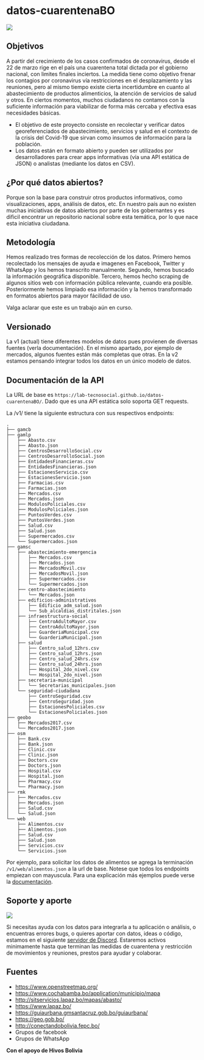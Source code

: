 # datos-cuarentenaBO

![](https://lab-tecnosocial.github.io/datos-cuarentenaBO/img/afiche.png)

## Objetivos

A partir del crecimiento de los casos confirmados de coronavirus, desde el 22 de marzo rige en el país una cuarentena total dictada por el gobierno nacional, con limites finales inciertos. La medida tiene como objetivo frenar los contagios por coronavirus vía restricciones en el desplazamiento y las reuniones, pero al mismo tiempo existe cierta incertidumbre en cuanto al abastecimiento de productos alimenticios, la atención de servicios de salud y otros. En ciertos momentos, muchos ciudadanos no contamos con la suficiente información para viabilizar de forma más cercaba y efectiva esas necesidades básicas. 

 * El objetivo de este proyecto consiste en recolectar y verificar datos georeferenciados de abastecimiento, servicios y salud en el contexto de la crisis del Covid-19 que sirvan como insumos de información para la población.
 * Los datos están en formato abierto y pueden ser utilizados por desarrolladores para crear apps informativas (vía una API estática de JSON) o analistas (mediante los datos en CSV).
 
## ¿Por qué datos abiertos?

Porque son la base para construir otros productos informativos, como visualizaciones, apps, análisis de datos, etc. En nuestro país aun no existen muchas iniciativas de datos abiertos por parte de los gobernantes y es dificil encontrar un repositorio nacional sobre esta temática, por lo que nace esta iniciativa ciudadana.

## Metodología

Hemos realizado tres formas de recolección de los datos. Primero hemos recolectado los mensajes de ayuda e imagenes en Facebook, Twitter y WhatsApp y los hemos transcrito manualmente. Segundo, hemos buscado la información geográfica disponible. Tercero, hemos hecho scraping de algunos sitios web con información pública relevante, cuando era posible. Posteriormente hemos limpiado esa información y la hemos transformado en formatos abiertos para mayor fácilidad de uso.

Valga aclarar que este es un trabajo aún en curso.

## Versionado

La v1 (actual) tiene diferentes modelos de datos pues provienen de diversas fuentes (verla documentación). En el mismo apartado, por ejemplo de mercados, algunos fuentes están más completas que otras. En la v2 estamos pensando integrar todos los datos en un único modelo de datos. 

## Documentación de la API 

La URL de base es `https://lab-tecnosocial.github.io/datos-cuarentenaBO/`. Dado que es una API estática solo soporta GET requests.

La /v1/ tiene la siguiente estructura con sus respectivos endpoints:

```
.
├── gamcb
├── gamlp
│   ├── Abasto.csv
│   ├── Abasto.json
│   ├── CentrosDesarrolloSocial.csv
│   ├── CentrosDesarrolloSocial.json
│   ├── EntidadesFinancieras.csv
│   ├── EntidadesFinancieras.json
│   ├── EstacionesServicio.csv
│   ├── EstacionesServicio.json
│   ├── Farmacias.csv
│   ├── Farmacias.json
│   ├── Mercados.csv
│   ├── Mercados.json
│   ├── ModulosPoliciales.csv
│   ├── ModulosPoliciales.json
│   ├── PuntosVerdes.csv
│   ├── PuntosVerdes.json
│   ├── Salud.csv
│   ├── Salud.json
│   ├── Supermercados.csv
│   └── Supermercados.json
├── gamsc
│   ├── abastecimiento-emergencia
│   │   ├── Mercados.csv
│   │   ├── Mercados.json
│   │   ├── MercadosMovil.csv
│   │   ├── MercadosMovil.json
│   │   ├── Supermercados.csv
│   │   └── Supermercados.json
│   ├── centro-abastecimiento
│   │   └── Mercados.json
│   ├── edificios-administrativos
│   │   ├── Edificio_adm_salud.json
│   │   └── Sub_alcaldias_distritales.json
│   ├── infraestructura-social
│   │   ├── CentroAdultoMayor.csv
│   │   ├── CentroAdultoMayor.json
│   │   ├── GuarderiaMunicipal.csv
│   │   └── GuarderiaMunicipal.json
│   ├── salud
│   │   ├── Centro_salud_12hrs.csv
│   │   ├── Centro_salud_12hrs.json
│   │   ├── Centro_salud_24hrs.csv
│   │   ├── Centro_salud_24hrs.json
│   │   ├── Hospital_2do_nivel.csv
│   │   └── Hospital_2do_nivel.json
│   ├── secretaria-municipal
│   │   └── Secretarias_municipales.json
│   └── seguridad-ciudadana
│       ├── CentroSeguridad.csv
│       ├── CentroSeguridad.json
│       ├── EstacionesPoliciales.csv
│       └── EstacionesPoliciales.json
├── geobo
│   ├── Mercados2017.csv
│   └── Mercados2017.json
├── osm
│   ├── Bank.csv
│   ├── Bank.json
│   ├── Clinic.csv
│   ├── Clinic.json
│   ├── Doctors.csv
│   ├── Doctors.json
│   ├── Hospital.csv
│   ├── Hospital.json
│   ├── Pharmacy.csv
│   └── Pharmacy.json
├── rmk
│   ├── Mercados.csv
│   ├── Mercados.json
│   ├── Salud.csv
│   └── Salud.json
└── web
    ├── Alimentos.csv
    ├── Alimentos.json
    ├── Salud.csv
    ├── Salud.json
    ├── Servicios.csv
    └── Servicios.json
```

Por ejemplo, para solicitar los datos de alimentos se agrega la terminación `/v1/web/alimentos.json` a la url de base. Notese que todos los endpoints empiezan con mayuscula. Para una explicación más ejemplos puede verse la [documentación](https://lab-tecnosocial.github.io/datos-cuarentenaBO/docs-v1.html). 

## Soporte y aporte

![](https://lab-tecnosocial.github.io/datos-cuarentenaBO/img/discord.png)

Si necesitas ayuda con los datos para integrarla a tu aplicación o análisis, o encuentras errores bugs, o quieres aportar con datos, ideas o código, estamos en el siguiente [servidor de Discord](https://discord.gg/ahQntDk). Estaremos activos minimamente hasta que terminan las medidas de cuarentena y restricción de movimientos y reuniones, prestos para ayudar y colaborar. 


## Fuentes

* https://www.openstreetmap.org/
* https://www.cochabamba.bo/application/municipio/mapa
* http://sitservicios.lapaz.bo/mapas/abasto/
* https://www.lapaz.bo/
* https://guiaurbana.gmsantacruz.gob.bo/guiaurbana/
* https://geo.gob.bo/
* http://conectandobolivia.fepc.bo/
* Grupos de facebook
* Grupos de WhatsApp

**Con el apoyo de Hivos Bolivia**

